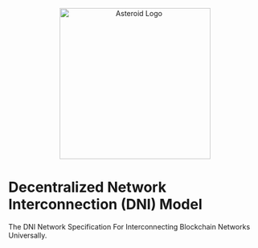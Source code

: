 <p align="center">
  <img src="https://github.com/benchlab/dni-network-spec/raw/master/dni-logo.png" width="300px" alt="Asteroid Logo"/>
</p>

# Decentralized Network Interconnection (DNI) Model
The DNI Network Specification For Interconnecting Blockchain Networks Universally. 
